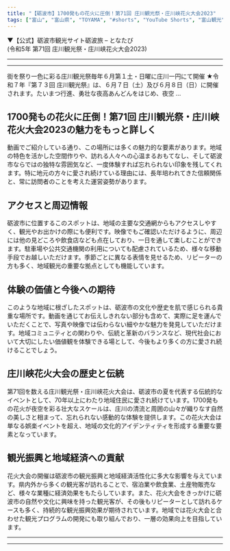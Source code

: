 ```yaml
---
title: "【砺波市】1700発もの花火に圧倒！第71回 庄川観光祭・庄川峡花火大会2023"
tags: ["富山", "富山県", "TOYAMA", "#shorts", "YouTube Shorts", "富山観光", "富山旅行", "北陸観光", "砺波市", "チューリップ", "夜高祭", "花火", "イベント", "夏", "富山県の観光スポット", "富山県でおすすめの場所", "富山県の見どころ"]
---
```


▼【公式】砺波市観光サイト砺波旅 &#8211; となたび<br />
(令和5年 第71回 庄川観光祭・庄川峡花火大会2023)

---

<!-- 🎥 YouTube動画埋め込み -->
<!-- No YouTube URL provided -->

---

街を祭り一色に彩る庄川観光祭毎年６月第１土・日曜に庄川一円にて開催 ★令和７年『第７３回 庄川観光祭』は、６月７日（土）及び６月８日（日）に開催されます。たいまつ行進、勇壮な夜高あんどんをはじめ、夜空 &#8230;

## 1700発もの花火に圧倒！第71回 庄川観光祭・庄川峡花火大会2023の魅力をもっと詳しく

動画でご紹介している通り、この場所には多くの魅力的な要素があります。地域の特色を活かした空間作りや、訪れる人々への心温まるおもてなし、そして砺波市ならではの独特な雰囲気など、一度体験すれば忘れられない印象を残してくれます。特に地元の方々に愛され続けている理由には、長年培われてきた信頼関係と、常に訪問者のことを考えた運営姿勢があります。

## アクセスと周辺情報

砺波市に位置するこのスポットは、地域の主要な交通網からもアクセスしやすく、観光やお出かけの際にも便利です。映像でもご確認いただけるように、周辺には他の見どころや飲食店なども点在しており、一日を通して楽しむことができます。駐車場や公共交通機関の利用についても配慮されているため、様々な移動手段でお越しいただけます。季節ごとに異なる表情を見せるため、リピーターの方も多く、地域観光の重要な拠点としても機能しています。

## 体験の価値と今後への期待

このような地域に根ざしたスポットは、砺波市の文化や歴史を肌で感じられる貴重な場所です。動画を通じてお伝えしきれない部分も含めて、実際に足を運んでいただくことで、写真や映像では伝わらない細やかな魅力を発見していただけます。地域コミュニティとの関わりや、伝統と革新のバランスなど、現代社会において大切にしたい価値観を体験できる場として、今後もより多くの方に愛され続けることでしょう。

## 庄川峡花火大会の歴史と伝統

第71回を数える庄川観光祭・庄川峡花火大会は、砺波市の夏を代表する伝統的なイベントとして、70年以上にわたり地域住民に愛され続けています。1700発もの花火が夜空を彩る壮大なスケールは、庄川の清流と周囲の山々が織りなす自然の美しさと相まって、忘れられない感動的な体験を提供します。この花火大会は単なる娯楽イベントを超え、地域の文化的アイデンティティを形成する重要な要素となっています。

## 観光振興と地域経済への貢献

花火大会の開催は砺波市の観光振興と地域経済活性化に多大な影響を与えています。県内外から多くの観光客が訪れることで、宿泊業や飲食業、土産物販売など、様々な業種に経済効果をもたらしています。また、花火大会をきっかけに砺波市の自然や文化に興味を持った観光客が、その後もリピーターとして訪れるケースも多く、持続的な観光振興効果が期待されています。地域では花火大会と合わせた観光プログラムの開発にも取り組んでおり、一層の効果向上を目指しています。

---

<!-- 🗺 Googleマップ（自動表示: page.tsxで地域名から自動生成） -->

<!-- 📍 宿泊リンク（自動表示: page.tsxで地域別リンクを自動生成）
     - タイトルから地域名を抽出
     - JTB / 楽天トラベル / じゃらん / 一休.com 対応
     - 環境変数でプロバイダー切替可能
-->

<!-- 📚 関連記事（自動表示: page.tsxで同カテゴリから2件自動選択） -->

<!-- 🏷️ タグ（自動表示: page.tsxで記事最下部に自動配置） -->

---

<!--
【記事文字数ルール】
- 基本文字数: 最低1000文字以上
- 推奨文字数: 1000〜1500文字（スマホ読みやすさ最優先）
- 上限なし: 情報量的に必要な場合は1500文字や2000文字を超えても良い
- 判断基準: 読者にとって価値ある情報を過不足なく提供できる文字数

【記事構成の最終形】
1. タイトル・動画・本文
2. まとめ
3. Googleマップ（見出しなし、マップのみ自動表示）
4. **宿泊リンク（地域別自動生成）** ← 2025年10月7日追加
5. 関連記事（H3、同カテゴリから2件自動選択）
6. タグ（記事最下部に自動表示）
7. ナビゲーションボタン

【宿泊リンクシステム仕様】
- タイトルから地域名を自動抽出（【〇〇市】形式優先）
- 北陸地方地域辞書: 富山/石川/福井の主要都市対応
- 対応プロバイダー: JTB（既定）/ 楽天トラベル / じゃらん / 一休.com
- 環境変数で切替: NEXT_PUBLIC_DEFAULT_TRAVEL_PROVIDER
- URLテンプレート: 地域名自動エンコード + アフィリエイトID挿入
- 配置位置: Googleマップ直後、関連記事より前

【自動生成セクション】
※以下はpage.tsxで自動生成されるため、記事本文には含めない
- Googleマップ: タイトル【】内の地域名から生成
- 宿泊リンク: 地域名抽出 → Deeplink生成 → スタイル適用
- 関連記事: 同カテゴリから2件を自動選択・リンク化
- タグ: 記事データから最下部に自動配置

【削除済みセクション】
※アクセス方法・周辺情報・公式リンクセクションは不要（2025年10月5日削除）

【AdSense・アフィリエイト】
- Google AdSense: 全ページ自動読み込み（layout.tsx）
- アフィリエイトスクリプト: AffilScript（layout.tsx）
- data-affil属性での動的リンク変換機能あり（現在は宿泊リンクで代替）

【最終更新】2025年10月7日 - 地域別宿泊リンク自動生成システム実装
-->
